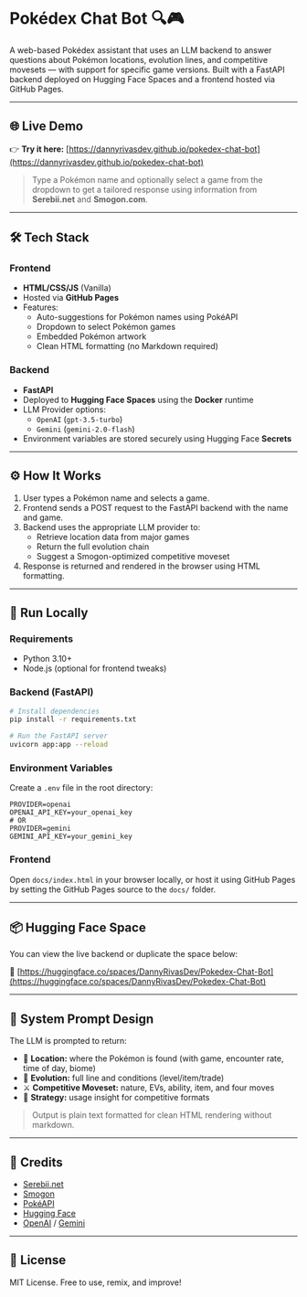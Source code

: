 # Pokédex Chat Bot 🔍🎮

A web-based Pokédex assistant that uses an LLM backend to answer questions about Pokémon locations, evolution lines, and competitive movesets — with support for specific game versions. Built with a FastAPI backend deployed on Hugging Face Spaces and a frontend hosted via GitHub Pages.

---

## 🌐 Live Demo

👉 **Try it here:** [https://dannyrivasdev.github.io/pokedex-chat-bot](https://dannyrivasdev.github.io/pokedex-chat-bot)

> Type a Pokémon name and optionally select a game from the dropdown to get a tailored response using information from **Serebii.net** and **Smogon.com**.

---

## 🛠 Tech Stack

### Frontend
- **HTML/CSS/JS** (Vanilla)
- Hosted via **GitHub Pages**
- Features:
  - Auto-suggestions for Pokémon names using PokéAPI
  - Dropdown to select Pokémon games
  - Embedded Pokémon artwork
  - Clean HTML formatting (no Markdown required)

### Backend
- **FastAPI**
- Deployed to **Hugging Face Spaces** using the **Docker** runtime
- LLM Provider options:
  - `OpenAI` (`gpt-3.5-turbo`)
  - `Gemini` (`gemini-2.0-flash`)
- Environment variables are stored securely using Hugging Face **Secrets**

---

## ⚙️ How It Works

1. User types a Pokémon name and selects a game.
2. Frontend sends a POST request to the FastAPI backend with the name and game.
3. Backend uses the appropriate LLM provider to:
   - Retrieve location data from major games
   - Return the full evolution chain
   - Suggest a Smogon-optimized competitive moveset
4. Response is returned and rendered in the browser using HTML formatting.

---

## 🚀 Run Locally

### Requirements

- Python 3.10+
- Node.js (optional for frontend tweaks)

### Backend (FastAPI)

```bash
# Install dependencies
pip install -r requirements.txt

# Run the FastAPI server
uvicorn app:app --reload
```

### Environment Variables

Create a `.env` file in the root directory:

```
PROVIDER=openai
OPENAI_API_KEY=your_openai_key
# OR
PROVIDER=gemini
GEMINI_API_KEY=your_gemini_key
```

### Frontend

Open `docs/index.html` in your browser locally, or host it using GitHub Pages by setting the GitHub Pages source to the `docs/` folder.

---

## 📦 Hugging Face Space

You can view the live backend or duplicate the space below:

🔗 [https://huggingface.co/spaces/DannyRivasDev/Pokedex-Chat-Bot](https://huggingface.co/spaces/DannyRivasDev/Pokedex-Chat-Bot)

---

## 🧠 System Prompt Design

The LLM is prompted to return:

- 📍 **Location:** where the Pokémon is found (with game, encounter rate, time of day, biome)
- 🧬 **Evolution:** full line and conditions (level/item/trade)
- ⚔️ **Competitive Moveset:** nature, EVs, ability, item, and four moves
- 🧠 **Strategy:** usage insight for competitive formats

> Output is plain text formatted for clean HTML rendering without markdown.

---

## 🧠 Credits

- [Serebii.net](https://serebii.net)
- [Smogon](https://www.smogon.com)
- [PokéAPI](https://pokeapi.co/)
- [Hugging Face](https://huggingface.co/)
- [OpenAI](https://openai.com/) / [Gemini](https://ai.google.dev/)

---

## 📜 License

MIT License. Free to use, remix, and improve!

